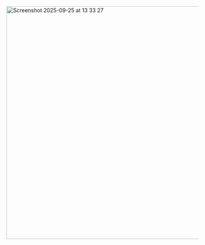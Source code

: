 
<img width="715" height="611" alt="Screenshot 2025-09-25 at 13 33 27" src="https://github.com/user-attachments/assets/80180743-51b2-40da-8d08-85d95f7e23f0" />
